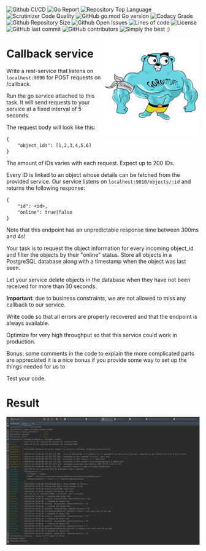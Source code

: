 ![Github CI/CD](https://img.shields.io/github/workflow/status/evt/callback/Go)
![Go Report](https://goreportcard.com/badge/github.com/evt/callback)
![Repository Top Language](https://img.shields.io/github/languages/top/evt/callback)
![Scrutinizer Code Quality](https://img.shields.io/scrutinizer/quality/g/evt/callback/main)
![GitHub go.mod Go version](https://img.shields.io/github/go-mod/go-version/evt/callback)
![Codacy Grade](https://img.shields.io/codacy/grade/c9467ed47e064b1981e53862d0286d65)
![Github Repository Size](https://img.shields.io/github/repo-size/evt/callback)
![Github Open Issues](https://img.shields.io/github/issues/evt/callback)
![Lines of code](https://img.shields.io/tokei/lines/github/evt/callback)
![License](https://img.shields.io/badge/license-MIT-green)
![GitHub last commit](https://img.shields.io/github/last-commit/evt/callback)
![GitHub contributors](https://img.shields.io/github/contributors/evt/callback)
![Simply the best ;)](https://img.shields.io/badge/simply-the%20best%20%3B%29-orange)

<img align="right" width="50%" src="./images/big-gopher.jpg">

# Callback service

Write a rest-service that listens on `localhost:9090` for POST requests on /callback.

Run the go service attached to this task. It will send requests to your service at a fixed interval of 5 seconds.

The request body will look like this:
```
{
    "object_ids": [1,2,3,4,5,6]
}
```
The amount of IDs varies with each request. Expect up to 200 IDs.

Every ID is linked to an object whose details can be fetched from the provided
service. Our service listens on `localhost:9010/objects/:id` and returns the
following response:
```
{
    "id": <id>,
    "online": true|false
}
```
Note that this endpoint has an unpredictable response time between 300ms and 4s!

Your task is to request the object information for every incoming object_id and filter the objects by their "online" status.
Store all objects in a PostgreSQL database along with a timestamp when the object was last seen.

Let your service delete objects in the database when they have not been received for more than 30 seconds.

**Important**: due to business constraints, we are not allowed to miss any callback to our service.

Write code so that all errors are properly recovered and that the endpoint is always available.

Optimize for very high throughput so that this service could work in production.

Bonus:
some comments in the code to explain the more complicated parts are appreciated
it is a nice bonus if you provide some way to set up the things needed for us to

Test your code.

# Result

<img src="./images/make-run.png">
